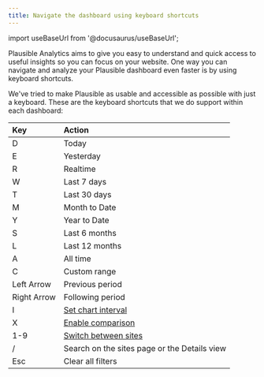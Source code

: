 ```yaml
---
title: Navigate the dashboard using keyboard shortcuts
---
```


import useBaseUrl from '@docusaurus/useBaseUrl';

Plausible Analytics aims to give you easy to understand and quick access to useful insights so you can focus on your website. One way you can navigate and analyze your Plausible dashboard even faster is by using keyboard shortcuts. 

We've tried to make Plausible as usable and accessible as possible with just a keyboard. These are the keyboard shortcuts that we do support within each dashboard:

| Key         | Action            |
| :---------- | :---------------- |
| D           | Today             |
| E           | Yesterday         |
| R           | Realtime          |
| W           | Last 7 days       |
| T           | Last 30 days      |
| M           | Month to Date     |
| Y           | Year to Date      |
| S           | Last 6 months     |
| L           | Last 12 months    |
| A           | All time          |
| C           | Custom range      |
| Left Arrow  | Previous period   |
| Right Arrow | Following period  |
| I           | [Set chart interval](guided-tour.md#set-a-different-chart-interval)      |
| X           | [Enable comparison](compare-stats.md) |
| 1-9         | [Switch between sites](landing-page.md#pin-your-most-used-sites-for-quick-access) |
| /           | Search on the sites page or the Details view |
| Esc         | Clear all filters |
